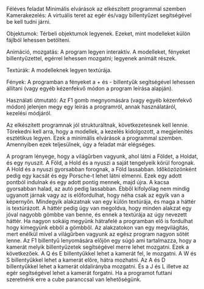 Féléves feladat
Minimális elvárások az elkészített programmal szemben
Kamerakezelés: A virtuális teret az egér és/vagy billentyűzet segítségével be kell tudni járni.

Objektumok: Térbeli objektumok legyenek. Ezeket, mint modelleket külön fájlból lehessen betölteni.

Animáció, mozgatás: A program legyen interaktív. A modelleket, fényeket billentyűzettel, egérrel lehessen mozgatni; legyenek animált részek.

Textúrák: A modelleknek legyen textúrája.

Fények: A programban a fényeket a + és - billentyűk segítségével lehessen állítani (vagy egyéb kézenfekvő módon a program leírása alapján).

Használati útmutató: Az F1 gomb megnyomására (vagy egyéb kézenfekvő módon) jelenjen megy egy leírás a programról, annak használatáról, kezelési módjáról.

Az elkészített programnak jól strukturáltnak, következetesnek kell lennie. Törekedni kell arra, hogy a modellek, a kezelés kidolgozott, a megjelenítés esztétikus legyen. Ezek a minimális elvárások a programmal szemben. Amennyiben ezek teljesülnek, úgy a feladat már elégséges.



A program lényege, hogy a világűrben vagyunk, ahol látni a Földet, a Holdat, és egy nyuszit. 
A Föld, a Hold és a nyuszi a saját tengelyeik körül forognak. 
A Hold és a nyuszi gyorsabban forognak, a Föld lassabban. 
Időközözönként pedig egy kacsát és egy Porsche-t lehet látni elmenni. 
Ezek egy adott pontból indulnak és egy adott pontig mennek, majd újra. 
A kacsa gyorsabban halad, az autó pedig lassabban. 
Ebből kifolyólag nem mindig ugyanott járnak vagy az is előfordulhat, hogy néha csak az egyik van a képernyőn.
Mindegyik alakzatnak van egy külön textúrája, és maga a háttér is textúrázott.
A háttér pedig úgy van megoldva, hogy minden alakzat egy jóval nagyobb gömbbe van benne, és ennek a textúrája az úgy nevezett háttér. 
Ha nagyon sokáig megyünk hátrafelé a programban elő is fordulhat hogy kimegyünk ebből a gömbből. 
Az alakzatokon van egy megvilágítás, mert enélkül mivel a világűrben vagyunk az egész program nagyon sötét lenne. 
Az F1 billentyű lenyomására előjön egy súgó ami tartalmazza, hogy a kamerát melyik billentyűzetek segítségével merre lehet mozgatni. 
Ezek a következőek. 
A Q és E billentyűkkel lehet a kamerát fel, le mozgatni. 
A W és S billentyűkkel lehet a kamerát előre, hátra mozhatni. 
Az A és D billentyűkkel lehet a kamerát oldalirányba mozgatni. 
És a J és L illetve az egér segítségével lehet a kamerát forgatni. 
Ha a programot futtani szeretnénk erre a cube paranccsal van lehetőségünk.
